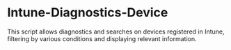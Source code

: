 # Intune-Diagnostics-Device
This script allows diagnostics and searches on devices registered in Intune, filtering by various conditions and displaying relevant information.
